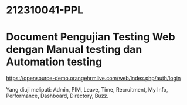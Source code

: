 # 212310041-PPL
# Document Pengujian Testing Web dengan Manual testing dan Automation testing
https://opensource-demo.orangehrmlive.com/web/index.php/auth/login

Yang diuji meliputi:
Admin,
PIM,
Leave,
Time,
Recruitment,
My Info,
Performance,
Dashboard,
Directory,
Buzz.

